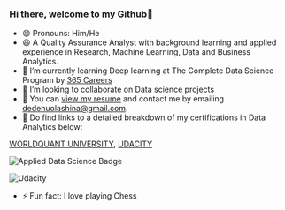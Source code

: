 ### Hi there, welcome to my Github👋
- 😄 Pronouns: Him/He
- 😃 A Quality Assurance Analyst with background learning and applied experience in Research, Machine Learning, Data and Business Analytics. 
- 🌱 I’m currently learning Deep learning at The Complete Data Science Program by [365 Careers](https://www.udemy.com/course/the-data-science-course-complete-data-science-bootcamp)
- 👯 I’m looking to collaborate on Data science projects
- 💼 You can [view my resume](https://docs.google.com/document/d/1fG0fO2JSCYME_VtmtyM4IJh45o91etws/edit) and contact me by emailing dedenuolashina@gmail.com.
- 🔗 Do find links to a detailed breakdown of my certifications in Data Analytics below:

[WORLDQUANT UNIVERSITY](https://www.credly.com/badges/c303c35d-a5a5-46e1-ad00-bcc0e322def0?source=linked_in_profile),
[UDACITY](https://graduation.udacity.com/confirm/CZAEKSZP)

![Applied Data Science Badge](https://images.credly.com/size/680x680/images/3a298084-44e8-4036-b82b-b92d0eca2491/WQU_Credly_DataScience1_WithHonors.png)


![Udacity](https://s3-us-west-2.amazonaws.com/udacity-printer/production/certificates/0b349f45-a9ee-4c1f-92da-7b4990aaf794.svg)

- ⚡ Fun fact: I love playing Chess
